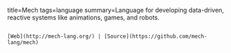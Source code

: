 title=Mech
tags=language
summary=Language for developing data-driven, reactive systems like animations, games, and robots.
~~~~~~

[Web](http://mech-lang.org/) | [Source](https://github.com/mech-lang/mech)

